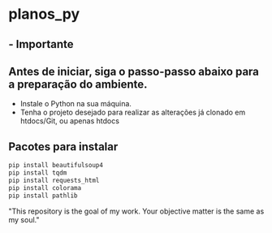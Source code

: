 # planos_py

## - Importante
## Antes de iniciar, siga o passo-passo abaixo para a preparação do ambiente.

* Instale o Python na sua máquina.
* Tenha o projeto desejado para realizar as alterações já clonado em htdocs/Git, ou apenas htdocs

## Pacotes para instalar

```bash
pip install beautifulsoup4
pip install tqdm
pip install requests_html
pip install colorama 
pip install pathlib
```

"This repository is the goal of my work. Your objective matter is the same as my soul."